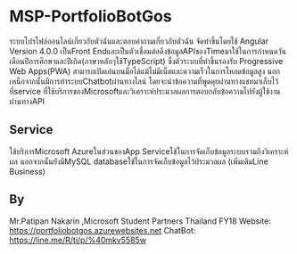 # MSP-PortfolioBotGos
ระบบโปรไฟล์ออนไลน์เกี่ยวกับตัวฉันและตอบคำถามเกี่ยวกับตัวฉัน
จัดทำขึ้นโดยใช้ Angular Version 4.0.0 เป็นFront Endและเป็นตัวเชื่อมต่อดึงข้อมูลAPIของTimeมาใช้ในการกำหนดวันเดือนปีการศึกษาและปีเกิด(ภาษาหลักๆใช้TypeScript) ซึ่งตัวระบบที่ทำขึ้นรองรับ Progressive Web Apps(PWA) สามารถเปิดเล่นบนมือได้แม้ไม่มีเน็ตและความเร็วในการโหลดข้อมูลสูง
นอกเหนือจากนั้นมีการทำระบบChatbotผ่านทางไลน์ โดยจะนำข้อความที่พูดคุยผ่านทางแชทมาเก็บไว้ที่service ที่ใช้บริการของMicrosoftและวิเคราะห์ประมวลผลการตอบกลับข้อความไปยังผู้ใช้งานผ่านทางAPI
## Service
ใช้บริการMicrosoft Azureในส่วนของApp Serviceใช้ในการจัดเก็บข้อมูลระบบรวมถึงวิเคราะห์ผล นอกจากนั้นยังมีMySQL databaseใช้ในการจัดเก็บข้อมูลไว้ประมวลผล
(เพิ่มเติมLine Business)
## By
Mr.Patipan Nakarin ,Microsoft Student Partners Thailand FY18
Website: https://portfoliobotgos.azurewebsites.net
ChatBot: https://line.me/R/ti/p/%40mkv5585w
